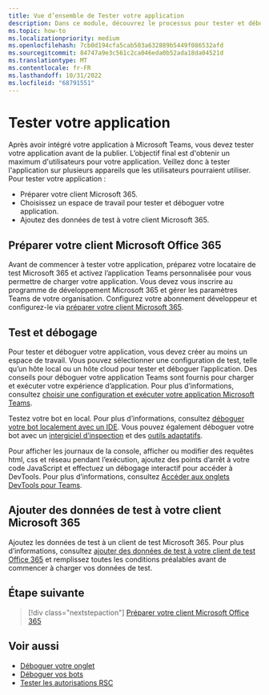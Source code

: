 ```yaml
---
title: Vue d’ensemble de Tester votre application
description: Dans ce module, découvrez le processus pour tester et déboguer votre application personnalisée Teams dans Microsoft 365 et ajouter des données de test à votre client Microsoft 365
ms.topic: how-to
ms.localizationpriority: medium
ms.openlocfilehash: 7cb0d194cfa5cab503a632889b5449f086532afd
ms.sourcegitcommit: 84747a9e3c561c2ca046eda0b52ada18da04521d
ms.translationtype: MT
ms.contentlocale: fr-FR
ms.lasthandoff: 10/31/2022
ms.locfileid: "68791551"
---
```

# <a name="test-your-app"></a>Tester votre application

Après avoir intégré votre application à Microsoft Teams, vous devez tester votre application avant de la publier. L’objectif final est d'obtenir un maximum d'utilisateurs pour votre application. Veillez donc à tester l'application sur plusieurs appareils que les utilisateurs pourraient utiliser. Pour tester votre application :

* Préparer votre client Microsoft 365.
* Choisissez un espace de travail pour tester et déboguer votre application.
* Ajoutez des données de test à votre client Microsoft 365.

## <a name="prepare-your-microsoft-365-tenant"></a>Préparer votre client Microsoft Office 365

Avant de commencer à tester votre application, préparez votre locataire de test Microsoft 365 et activez l’application Teams personnalisée pour vous permettre de charger votre application. Vous devez vous inscrire au programme de développement Microsoft 365 et gérer les paramètres Teams de votre organisation. Configurez votre abonnement développeur et configurez-le via [préparer votre client Microsoft 365](~/concepts/build-and-test/prepare-your-o365-tenant.md).

## <a name="test-and-debug"></a>Test et débogage

Pour tester et déboguer votre application, vous devez créer au moins un espace de travail. Vous pouvez sélectionner une configuration de test, telle qu’un hôte local ou un hôte cloud pour tester et déboguer l’application. Des conseils pour déboguer votre application Teams sont fournis pour charger et exécuter votre expérience d’application. Pour plus d’informations, consultez [choisir une configuration et exécuter votre application Microsoft Teams](~/concepts/build-and-test/debug.md).

Testez votre bot en local. Pour plus d’informations, consultez [déboguer votre bot localement avec un IDE](~/bots/how-to/debug/locally-with-an-ide.md). Vous pouvez également déboguer votre bot avec un [intergiciel d’inspection](/azure/bot-service/bot-service-debug-inspection-middleware?view=azure-bot-service-4.0&tabs=csharp&preserve-view=true) et des [outils adaptatifs](/azure/bot-service/bot-service-debug-adaptive-tools?view=azure-bot-service-4.0&preserve-view=true).

Pour afficher les journaux de la console, afficher ou modifier des requêtes html, css et réseau pendant l’exécution, ajoutez des points d’arrêt à votre code JavaScript et effectuez un débogage interactif pour accéder à DevTools. Pour plus d’informations, consultez [Accéder aux onglets DevTools pour Teams](~/tabs/how-to/developer-tools.md).

## <a name="add-test-data-to-your-microsoft-365-tenant"></a>Ajouter des données de test à votre client Microsoft 365

Ajoutez les données de test à un client de test Microsoft 365. Pour plus d’informations, consultez [ajouter des données de test à votre client de test Office 365](~/concepts/build-and-test/test-data.md) et remplissez toutes les conditions préalables avant de commencer à charger vos données de test.

## <a name="next-step"></a>Étape suivante

> [!div class="nextstepaction"]
> [Préparer votre client Microsoft Office 365](~/concepts/build-and-test/prepare-your-o365-tenant.md)

## <a name="see-also"></a>Voir aussi

* [Déboguer votre onglet](~/tabs/how-to/developer-tools.md)
* [Déboguer vos bots](~/bots/how-to/debug/locally-with-an-ide.md)
* [Tester les autorisations RSC](~/graph-api/rsc/test-resource-specific-consent.md)
